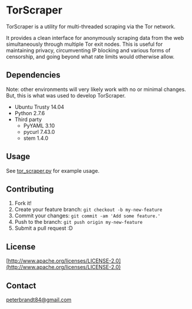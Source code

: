 # TorScraper
TorScraper is a utility for multi-threaded scraping via the Tor network.

It provides a clean interface for anonymously scraping data from the web simultaneously through multiple Tor exit nodes. This is useful for maintaining privacy, circumventing IP blocking and various forms of censorship, and going beyond what rate limits would otherwise allow.

## Dependencies
Note: other environments will very likely work with no or minimal changes. But, this is what was used to develop TorScraper.
* Ubuntu Trusty 14.04
* Python 2.7.6
* Third party
  * PyYAML 3.10
  * pycurl 7.43.0
  * stem 1.4.0 

## Usage
See [tor\_scraper.py](https://github.com/peterbrandt84/tor_scraper/blob/master/tor_scraper.py) for example usage.

## Contributing
1. Fork it!
2. Create your feature branch: `git checkout -b my-new-feature`
3. Commit your changes: `git commit -am 'Add some feature.'`
4. Push to the branch: `git push origin my-new-feature`
5. Submit a pull request :D

## License
[http://www.apache.org/licenses/LICENSE-2.0](http://www.apache.org/licenses/LICENSE-2.0)

## Contact
peterbrandt84@gmail.com